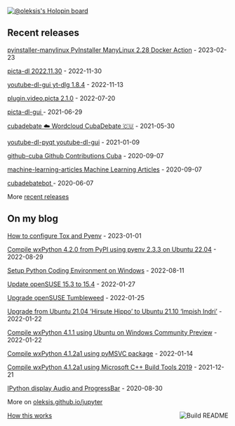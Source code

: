 [![@oleksis's Holopin board](https://holopin.me/oleksis)](https://holopin.io/@oleksis)

## Recent releases
<!-- recent_releases starts -->
[pyinstaller-manylinux PyInstaller ManyLinux 2.28 Docker Action](https://github.com/oleksis/pyinstaller-manylinux/releases/tag/v2.3.0) - 2023-02-23

[picta-dl 2022.11.30](https://github.com/oleksis/picta-dl/releases/tag/v2022.11.29) - 2022-11-30

[youtube-dl-gui yt-dlg 1.8.4](https://github.com/oleksis/youtube-dl-gui/releases/tag/v1.8.4) - 2022-11-13

[plugin.video.picta 2.1.0](https://github.com/oleksis/plugin.video.picta/releases/tag/v2.1.0) - 2022-07-20

[picta-dl-gui ](https://github.com/oleksis/picta-dl-gui/releases/tag/v0.12.28) - 2021-06-29

[cubadebate ☁️ Wordcloud CubaDebate 🇨🇺](https://github.com/oleksis/cubadebate/releases/tag/v1.3.4) - 2021-05-30

[youtube-dl-pyqt youtube-dl-gui](https://github.com/oleksis/youtube-dl-pyqt/releases/tag/v0.4.2) - 2021-01-09

[github-cuba Github Contributions Cuba](https://github.com/oleksis/github-cuba/releases/tag/v0.2) - 2020-09-07

[machine-learning-articles Machine Learning Articles](https://github.com/oleksis/machine-learning-articles/releases/tag/v1.0) - 2020-09-07

[cubadebatebot ](https://github.com/oleksis/cubadebatebot/releases/tag/v0.1.1) - 2020-06-07
<!-- recent_releases ends -->
More [recent releases](https://github.com/oleksis/oleksis/blob/master/releases.md)

## On my blog
<!-- blog starts -->
[How to configure Tox and Pyenv](https://oleksis.github.io/jupyter/python/pyenv/tox/2023/01/01/Tox-Pyenv.html) - 2023-01-01

[Compile wxPython 4.2.0 from PyPI using pyenv 2.3.3 on Ubuntu 22.04](https://oleksis.github.io/jupyter/python/pyenv/wxpython/pypi/ubuntu/2022/08/29/Compile-wxPython-4.2.0-PyP-pyenv-2.3.3-Ubuntu-22.04.html) - 2022-08-29

[Setup Python Coding Environment on Windows](https://oleksis.github.io/jupyter/python/pyenv/powershell/2022/08/11/Setup-Python-Coding-Environment-Window.html) - 2022-08-11

[Update openSUSE 15.3 to 15.4](https://oleksis.github.io/jupyter/upgrade/opensuse/2022/01/27/Update-openSUSE-15.3-to-15.4.html) - 2022-01-27

[Upgrade openSUSE Tumbleweed](https://oleksis.github.io/jupyter/upgrade/opensuse/tumbleweed/2022/01/25/Upgrade-openSUSE-Tumbleweed.html) - 2022-01-25

[Upgrade from Ubuntu 21.04 ‘Hirsute Hippo’ to Ubuntu 21.10 ‘Impish Indri’](https://oleksis.github.io/jupyter/upgrade/ubuntu/wsl2/2022/01/22/Upgrade-Ubuntu-21.04-to-Ubuntu-21.10.html) - 2022-01-22

[Compile wxPython 4.1.1 using Ubuntu on Windows Community Preview](https://oleksis.github.io/jupyter/compile/wxpython/gui/python/ubuntu/wsl2/2022/01/22/Compile-wxPython-4.1.1-Python3.9.5-Ubuntu-21.04-hirsute-hippo.html) - 2022-01-22

[Compile wxPython 4.1.2a1 using pyMSVC package](https://oleksis.github.io/jupyter/compile/wxpython/gui/python/pymsvc/msvc/2022/01/14/Compile-wxPython-412a1-Python3.10.1-pyMSVC-Windows.html) - 2022-01-14

[Compile wxPython 4.1.2a1 using Microsoft C++ Build Tools 2019](https://oleksis.github.io/jupyter/compile/wxpython/gui/python/2021/12/21/Compile-wxPython-4.1.2a1-Python3.10-Windows.html) - 2021-12-21

[IPython display Audio and ProgressBar](https://oleksis.github.io/jupyter/ipython/audio/progressbar/jupyter/2020/08/30/ipython-display-audio-progress-bar.html) - 2020-08-30
<!-- blog ends -->
More on [oleksis.github.io/jupyter](https://oleksis.github.io/jupyter/)

<a href="https://github.com/oleksis/oleksis/actions"><img src="https://github.com/oleksis/oleksis/workflows/Build%20README/badge.svg" align="right" alt="Build README"></a> <a href="https://simonwillison.net/2020/Jul/10/self-updating-profile-readme/">How this works</a>
